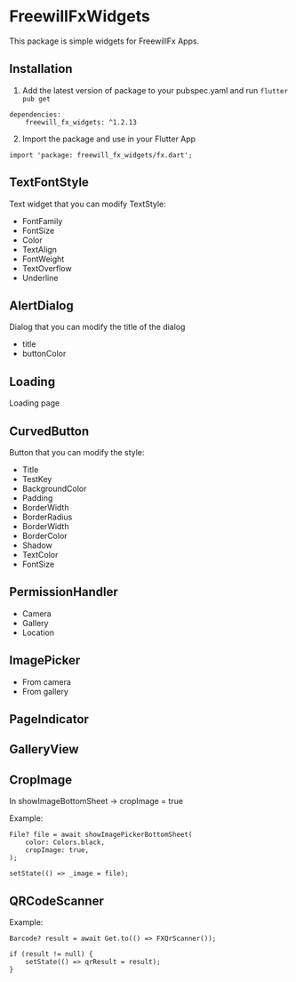 # FreewillFxWidgets

This package is simple widgets for FreewillFx Apps.

## Installation

1. Add the latest version of package to your pubspec.yaml and run `flutter pub get`

```
dependencies:
    freewill_fx_widgets: ^1.2.13
```

2. Import the package and use in your Flutter App

```
import 'package: freewill_fx_widgets/fx.dart';
```

## TextFontStyle

Text widget that you can modify TextStyle:

- FontFamily
- FontSize
- Color
- TextAlign
- FontWeight
- TextOverflow
- Underline

## AlertDialog

Dialog that you can modify the title of the dialog

- title
- buttonColor

## Loading

Loading page

## CurvedButton

Button that you can modify the style:

- Title
- TestKey
- BackgroundColor
- Padding
- BorderWidth
- BorderRadius
- BorderWidth
- BorderColor
- Shadow
- TextColor
- FontSize

## PermissionHandler

- Camera
- Gallery
- Location

## ImagePicker

- From camera
- From gallery

## PageIndicator

## GalleryView

## CropImage

In showImageBottomSheet -> cropImage = true

Example: 
```
File? file = await showImagePickerBottomSheet(
    color: Colors.black,
    cropImage: true,
);

setState(() => _image = file);
```

## QRCodeScanner

Example: 
```
Barcode? result = await Get.to(() => FXQrScanner());

if (result != null) {
    setState(() => qrResult = result);
}
```